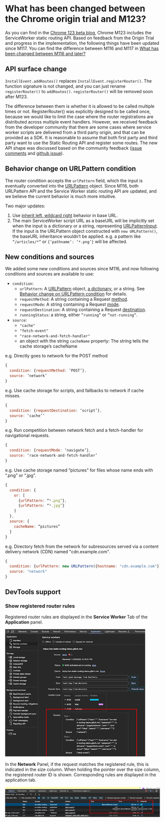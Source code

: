 # What has been changed between the Chrome origin trial and M123?

As you can find in the [Chrome 123 beta blog](https://developer.chrome.com/blog/chrome-123-beta#service_worker_static_routing_api), 
Chrome M123 includes the ServiceWorker static routing API.  Based on feedback from the Origin Trial and progress in the implementation,
the following things have been updated since M117.
You can find the difference between M116 and M117 in [What has been changed between M116 and later?](https://github.com/WICG/service-worker-static-routing-api/blob/main/update-from-chrome-m116.md)

## API surface change

`InstallEvent.addRoutes()` replaces `InstallEvent.registerRouter()`.   The function signature is not changed, and you can just rename `registerRouter()` to
`addRoutes()`.  `registerRouter()` will be removed soon after M123.

The difference between them is whether it is allowed to be called multiple times or not. RegisterRouter() was explicitly designed to be called once,
because we would like to limit the case where the router registrations are distributed across multiple event handlers.  However, we received feedback
from the developer community that there are some cases where service worker scripts are delivered from a third party origin, and that can be provided
as a SDK. It is reasonable to assume that both first party and third party want to use the Static Routing API and register some routes. The new API shape
was discussed based on the community feedback ([issue comments](https://github.com/w3c/ServiceWorker/issues/1373#issuecomment-1667123029) and
[github issue](https://github.com/WICG/service-worker-static-routing-api/issues/10)).

## Behavior change on URLPattern condition

The router condition accepts the `urlPattern` field, which the input is eventually converted into the [URLPattern](https://urlpattern.spec.whatwg.org/)
object.  Since M116, both URLPattern API and the Service Worker static routing API are updated, and we believe the current behavior is much more intuitive.

Two major updates:

  1. Use [inherit left, wildcard right](https://github.com/whatwg/urlpattern/pull/198) behavior in base URL. 
  1. The main ServiceWorker script URL as a baseURL will be implicitly set when the input is a dictionary or a string, representing [URLPatternInput](https://urlpattern.spec.whatwg.org/#typedefdef-urlpatterninput). If the input is the URLPattern object constructed with `new URLPattern()`, the baseURL inheritance wouldn’t be applied. e.g. a pattern like `“/articles/*”` or `{‘pathname’: ‘*.png’}` will be affected.

## New conditions and sources

We added some new conditions and sources since M116, and now following conditions and sources are available to use:

* `condition`: 
  * `urlPattern`: A [URLPattern](https://developer.mozilla.org/en-US/docs/Web/API/URLPattern) object, [a dictionary](https://developer.mozilla.org/en-US/docs/Web/API/URLPattern/URLPattern#input), or a string.  See [Behavior change on URLPattern condition](#behavior-change-on-urlpattern-condition) for details.
  * `requestMethod`: A string containing a Request [method](https://developer.mozilla.org/docs/Web/API/Request/method).
  * `requestMode`: A string containing a Request [mode](https://developer.mozilla.org/docs/Web/API/Request/mode).
  * `requestDestination`: A string containing a Request [destination](https://developer.mozilla.org/docs/Web/API/Request/destination).
  * `runningStatus`: a string, either `”running”` or `”not-running”`.
* `source`: 
  * `"cache"`
  * `"fetch-event"`
  * `"race-network-and-fetch-handler"`
  * an object with the string `cacheName` property: The string tells the cache storage’s cacheName

e.g.
Directly goes to network for the POST method
```js
{
  condition: {requestMethod: ‘POST’},
  source: ‘network’
}
```

e.g.
Use cache storage for scripts, and fallbacks to network if cache misses.
```js
{
  condition: {requestDestination: ‘script’},
  source: ‘cache’’
}
```

e.g.
Run competition between network fetch and a fetch-handler for navigational requests.
```js
{
  condition: {requestMode: ‘navigate’},
  source: ‘race-network-and-fetch-handler’
}
```

e.g.
Use cache storage named “pictures” for files whose name ends with “.png” or “.jpg”.
```js
{
  condition: {
    or: [
      {urlPattern: “*.png”},
      {urlPattern: “*.jpg”}
    ]
  },
  source: {
    cacheName: “pictures”
  }
}
```

e.g.
Directory fetch from the network for subresources served via a content delivery network (CDN) named "cdn.example.com".
```js
{
  condition: {urlPattern: new URLPattern({hostname: "cdn.example.com"})},
  source: "network"
}
```

## DevTools support

### Show registered router rules

Registered router rules are displayed in the **Service Worker** Tab of the **Application** panel.

![DevTools Application Panel](devtools-application-panel.png "DevTools: Application panel")

In the **Network** Panel, if the request matches the registered rule, this is indicated in the size column.
When holding the pointer over the size column, the registered router ID is shown.  Corresponding rules are displayed in the application tab.

![Devtools Network Panel](devtools-network-panel.png "DevTools: Network panel")
